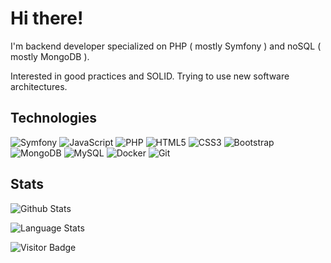 # Hi there!

I'm backend developer specialized on PHP ( mostly Symfony ) and noSQL ( mostly MongoDB ).

Interested in good practices and SOLID. Trying to use new software architectures.


## Technologies

![Symfony](https://img.shields.io/badge/-Symfony-black?style=for-the-badge&logo=Symfony)
![JavaScript](https://img.shields.io/badge/-JavaScript-black?style=for-the-badge&logo=javascript)
![PHP](https://img.shields.io/badge/-PHP-black?style=for-the-badge&logo=PHP)
![HTML5](https://img.shields.io/badge/-HTML5-E34F26?style=for-the-badge&logo=html5&logoColor=white)
![CSS3](https://img.shields.io/badge/-CSS3-1572B6?style=for-the-badge&logo=css3)
![Bootstrap](https://img.shields.io/badge/-Bootstrap-563D7C?style=for-the-badge&logo=bootstrap)
![MongoDB](https://img.shields.io/badge/-MongoDB-black?style=for-the-badge&logo=mongodb)
![MySQL](https://img.shields.io/badge/-MySQL-black?style=for-the-badge&logo=mysql)
![Docker](https://img.shields.io/badge/-Docker-black?style=for-the-badge&logo=docker)
![Git](https://img.shields.io/badge/-Git-black?style=for-the-badge&logo=git)


## Stats

![Github Stats](https://github-readme-stats.vercel.app/api?username=yurujai&theme=tokyonight&show_icons=true)

![Language Stats](https://github-readme-stats.vercel.app/api/top-langs/?username=yurujai)


![Visitor Badge](https://badges.pufler.dev/visits/yurujai/yurujai.yurujai?style=for-the-badge)
